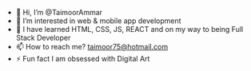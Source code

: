 - 👋 Hi, I’m @TaimoorAmmar
- 👀 I’m interested in web & mobile app development
- 🌱 I have learned HTML, CSS, JS, REACT and on my way to being Full Stack Developer
- 📫 How to reach me? taimoor75@hotmail.com 
- ⚡ Fun fact I am obsessed with Digital Art

<!---
TaimoorAmmar/TaimoorAmmar is a ✨ special ✨ repository because its `README.md` (this file) appears on your GitHub profile.
You can click the Preview link to take a look at your changes.
--->
